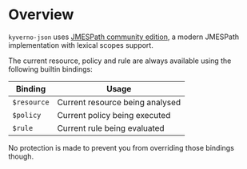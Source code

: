 # Overview

`kyverno-json` uses [JMESPath community edition](https://jmespath.site/), a modern JMESPath implementation with lexical scopes support.

The current resource, policy and rule are always available using the following builtin bindings:

| Binding | Usage |
|---|---|
| `$resource` | Current resource being analysed |
| `$policy` | Current policy being executed |
| `$rule` | Current rule being evaluated |

No protection is made to prevent you from overriding those bindings though.
